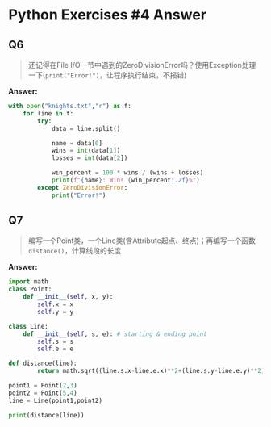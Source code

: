 # Python Exercises #4 Answer

## Q6

> 还记得在File I/O一节中遇到的ZeroDivisionError吗？使用Exception处理一下(`print("Error!")`，让程序执行结束，不报错)

**Answer:**

```python
with open("knights.txt","r") as f:
    for line in f:
        try:
            data = line.split()

            name = data[0]
            wins = int(data[1])
            losses = int(data[2])

            win_percent = 100 * wins / (wins + losses)
            print(f"{name}: Wins {win_percent:.2f}%")
        except ZeroDivisionError:
            print("Error!")
```

## Q7

> 编写一个Point类，一个Line类(含Attribute起点、终点)；再编写一个函数`distance()`，计算线段的长度

**Answer:**

```python
import math
class Point:
    def __init__(self, x, y):
        self.x = x
        self.y = y

class Line:
    def __init__(self, s, e): # starting & ending point
        self.s = s
        self.e = e

def distance(line):
        return math.sqrt((line.s.x-line.e.x)**2+(line.s.y-line.e.y)**2)

point1 = Point(2,3)
point2 = Point(5,4)
line = Line(point1,point2)

print(distance(line))
```